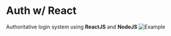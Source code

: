 # Auth w/ React
Authoritative login system using <b>ReactJS</b> and <b>NodeJS</b>
![Example](https://i.imgur.com/9muhbNh.gif)
